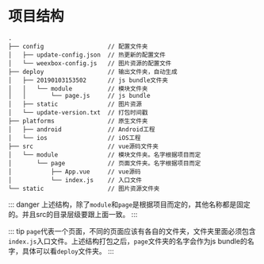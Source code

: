 # 项目结构

```
.
├── config                  // 配置文件夹
│   ├── update-config.json  // 热更新的配置文件
│   └── weexbox-config.js   // 图片资源的配置文件
├── deploy                  // 输出文件夹，自动生成
│   ├── 20190103153502      // js bundle文件夹
│   │   └── module          // 模块文件夹
│   │       └── page.js     // js bundle
│   ├── static              // 图片资源
│   └── update-version.txt  // 打包时间戳
├── platforms               // 原生文件夹
│   ├── android             // Android工程
│   └── ios                 // iOS工程
├── src                     // vue源码文件夹
│   └── module              // 模块文件夹。名字根据项目而定
│       └── page            // 页面文件夹。名字根据项目而定
│           ├── App.vue     // vue源码
│           └── index.js    // 入口文件
└── static                  // 图片资源文件夹
```

::: danger
上述结构，除了`module`和`page`是根据项目而定的，其他名称都是固定的。并且src的目录层级要跟上面一致。
:::

::: tip
`page`代表一个页面，不同的页面应该有各自的文件夹，文件夹里面必须包含`index.js`入口文件。上述结构打包之后，`page`文件夹的名字会作为js bundle的名字，具体可以看`deploy`文件夹。
:::